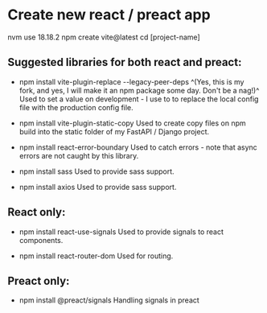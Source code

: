 # Create new react / preact app
nvm use 18.18.2
npm create vite@latest
cd [project-name]

## Suggested libraries for both react and preact:
- npm install vite-plugin-replace --legacy-peer-deps ^(Yes, this is my fork, and yes, I will make it an npm package some day. Don't be a nag!)^
Used to set a value on development - I use to to replace the local config file with the production config file.

- npm install vite-plugin-static-copy
Used to create copy files on npm build into the static folder of my FastAPI / Django project.

- npm install react-error-boundary
Used to catch errors - note that async errors are not  caught by this library.

-  npm install sass
Used to provide sass support.

-  npm install axios
Used to provide sass support.

## React only:
- npm install react-use-signals
Used to provide signals to react components.

- npm install react-router-dom
Used for routing.

## Preact only:
- npm install @preact/signals
Handling signals in preact
